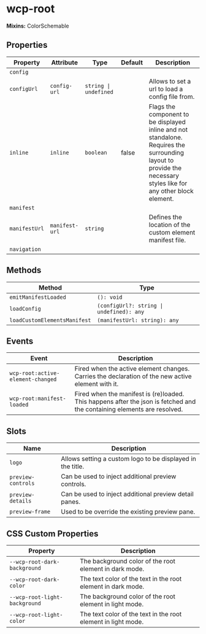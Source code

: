 # wcp-root

**Mixins:** ColorSchemable

## Properties

| Property      | Attribute      | Type                  | Default | Description                                      |
|---------------|----------------|-----------------------|---------|--------------------------------------------------|
| `config`      |                |                       |         |                                                  |
| `configUrl`   | `config-url`   | `string \| undefined` |         | Allows to set a url to load a config file from.  |
| `inline`      | `inline`       | `boolean`             | false   | Flags the component to be displayed inline and not standalone. Requires the surrounding<br />layout to provide the necessary styles like for any other block element. |
| `manifest`    |                |                       |         |                                                  |
| `manifestUrl` | `manifest-url` | `string`              |         | Defines the location of the custom element manifest file. |
| `navigation`  |                |                       |         |                                                  |

## Methods

| Method                       | Type                                     |
|------------------------------|------------------------------------------|
| `emitManifestLoaded`         | `(): void`                               |
| `loadConfig`                 | `(configUrl?: string \| undefined): any` |
| `loadCustomElementsManifest` | `(manifestUrl: string): any`             |

## Events

| Event                             | Description                                      |
|-----------------------------------|--------------------------------------------------|
| `wcp-root:active-element-changed` | Fired when the active element changes. Carries the declaration of the new active element with it. |
| `wcp-root:manifest-loaded`        | Fired when the manifest is (re)loaded. This happens after the json is fetched and the containing elements are resolved. |

## Slots

| Name               | Description                                      |
|--------------------|--------------------------------------------------|
| `logo`             | Allows setting a custom logo to be displayed in the title. |
| `preview-controls` | Can be used to inject additional preview controls. |
| `preview-details`  | Can be used to inject additional preview detail panes. |
| `preview-frame`    | Used to be override the existing preview pane.   |

## CSS Custom Properties

| Property                      | Description                                      |
|-------------------------------|--------------------------------------------------|
| `--wcp-root-dark-background`  | The background color of the root element in dark mode. |
| `--wcp-root-dark-color`       | The text color of the text in the root element in dark mode. |
| `--wcp-root-light-background` | The background color of the root element in light mode. |
| `--wcp-root-light-color`      | The text color of the text in the root element in light mode. |
